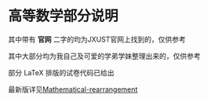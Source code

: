 # 高等数学部分说明

其中带有 __官网__ 二字的均为JXUST官网上找到的，仅供参考

其中大部分均为我自己及可爱的学弟学妹整理出来的，仅供参考

部分 LaTeX 排版的试卷代码已给出

最新版详见[Mathematical-rearrangement](https://github.com/sikouhjw/Mathematical-rearrangement)
